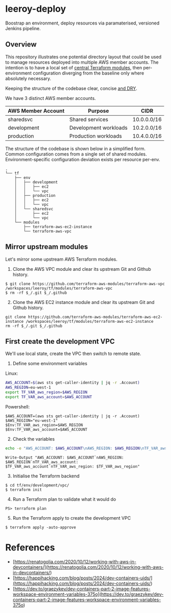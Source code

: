 # leeroy-deploy
Boostrap an environment, deploy resources via paramaterised, versioned Jenkins pipeline.

## Overview
This repository illustrates one potential directory layout that could be used to manage resources deployed into multiple AWS member accounts. The intention is to have a local set of [central Terraform modules](<https://github.com/terraform-aws-modules>), then per-environment configuration diverging from the baseline only where absolutely necessary. 

Keeping the structure of the codebase clear, concise [and DRY](<https://en.wikipedia.org/wiki/Don%27t_repeat_yourself>).

We have 3 distinct AWS member accounts.

| AWS Member Account | Purpose               | CIDR        |
| ---                | ---                   | ---         |
| sharedsvc          | Shared services       | 10.0.0.0/16 |
| development        | Development workloads | 10.2.0.0/16 |
| production         | Production workloads  | 10.4.0.0/16 |

The structure of the codebase is shown below in a simplified form. Common configuration comes from a single set of shared modules. Environment-specific configuration deviation exists per resource per-env. 

```
.
└── tf
    ├── env
    │   ├── development
    │   │   ├── ec2
    │   │   └── vpc
    │   ├── production
    │   │   ├── ec2
    │   │   └── vpc
    │   └── sharedsvc
    │       ├── ec2
    │       └── vpc
    └── modules
        ├── terraform-aws-ec2-instance
        └── terraform-aws-vpc
```                

## Mirror upstream modules 

Let's mirror some upstream AWS Terraform modules.

1. Clone the AWS VPC module and clear its upstream Git and Github history.
```
$ git clone https://github.com/terraform-aws-modules/terraform-aws-vpc /workspaces/leeroy/tf/modules/terraform-aws-vpc
$ rm -rf $_/.git $_/.github
```

2. Clone the AWS EC2 instance module and clear its upstream Git and Github history.
```
git clone https://github.com/terraform-aws-modules/terraform-aws-ec2-instance /workspaces/leeroy/tf/modules/terraform-aws-ec2-instance
rm -rf $_/.git $_/.github
```

## First create the development VPC

We'll use local state, create the VPC then switch to remote state.

1. Define some environment variables

Linux:
```bash
AWS_ACCOUNT=$(aws sts get-caller-identity | jq -r .Account)
AWS_REGION=eu-west-1
export TF_VAR_aws_region=$AWS_REGION
export TF_VAR_aws_account=$AWS_ACCOUNT
```

Powershell:
```pwsh
$AWS_ACCOUNT=(aws sts get-caller-identity | jq -r .Account)
$AWS_REGION="eu-west-1"
$Env:TF_VAR_aws_region=$AWS_REGION
$Env:TF_VAR_aws_account=$AWS_ACCOUNT
```

2. Check the variables

```bash
echo -e "AWS_ACCOUNT: $AWS_ACCOUNT\nAWS_REGION: $AWS_REGION\nTF_VAR_aws_account: $TF_VAR_aws_account\nTF_VAR_aws_region: $TF_VAR_aws_region\n"
```

```pwsh
Write-Output "AWS_ACCOUNT: $AWS_ACCOUNT`nAWS_REGION: $AWS_REGION`nTF_VAR_aws_account: $TF_VAR_aws_account`nTF_VAR_aws_region: $TF_VAR_aws_region"
```

3. Initialise the Terraform backend

```
$ cd tf/env/development/vpc/
$ terraform init
```

4. Run a Terraform plan to validate what it would do

```
PS> terraform plan
```

5. Run the Terraform apply to create the development VPC

```
$ terraform apply -auto-approve
```


# References

- [https://renatogolia.com/2020/10/12/working-with-aws-in-devcontainers/](<https://renatogolia.com/2020/10/12/working-with-aws-in-devcontainers/>)
- [https://happihacking.com/blog/posts/2024/dev-containers-uids/](<https://happihacking.com/blog/posts/2024/dev-containers-uids/>)
- [https://dev.to/graezykev/dev-containers-part-2-image-features-workspace-environment-variables-375o](<https://dev.to/graezykev/dev-containers-part-2-image-features-workspace-environment-variables-375o>)